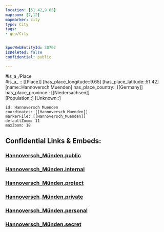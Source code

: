 ```yaml
---
location: [51.42,9.65] 
mapzoom: [7,12] 
mapmarker: city 
type: City
tags:
- geo/City


SpocWebEntityId: 30762
isDeleted: false
confidential: public

---
```

#is_a_/Place  
#is_a_ :: [[Place]] 
[has_place_longitude::9.65] 
[has_place_latitude::51.42] 
[name::Hannoversch Muenden] 
has_place_country:: [[Germany]]  
has_place_province:: [[Niedersachsen]]  
[Population::] 
[Unknown::] 


```leaflet
id: Hannoversch Muenden
coordinates: [[Hannoversch_Muenden]] 
markerFile: [[Hannoversch_Muenden]] 
defaultZoom: 11 
maxZoom: 18
```


## Confidential Links & Embeds: 

### [Hannoversch_Münden.public](/_public/\Earth\Continent\Europe\Europe~Central\Germany\Germany~West\Niedersachsen\counties~Niedersachsen\Göttingen\cities~GöttingenHannoversch_Münden.public.md) 

### [Hannoversch_Münden.internal](/_internal/\Earth\Continent\Europe\Europe~Central\Germany\Germany~West\Niedersachsen\counties~Niedersachsen\Göttingen\cities~GöttingenHannoversch_Münden.internal.md) 

### [Hannoversch_Münden.protect](/_protect/\Earth\Continent\Europe\Europe~Central\Germany\Germany~West\Niedersachsen\counties~Niedersachsen\Göttingen\cities~GöttingenHannoversch_Münden.protect.md) 

### [Hannoversch_Münden.private](/_private/\Earth\Continent\Europe\Europe~Central\Germany\Germany~West\Niedersachsen\counties~Niedersachsen\Göttingen\cities~GöttingenHannoversch_Münden.private.md) 

### [Hannoversch_Münden.personal](/_personal/\Earth\Continent\Europe\Europe~Central\Germany\Germany~West\Niedersachsen\counties~Niedersachsen\Göttingen\cities~GöttingenHannoversch_Münden.personal.md) 

### [Hannoversch_Münden.secret](/_secret/\Earth\Continent\Europe\Europe~Central\Germany\Germany~West\Niedersachsen\counties~Niedersachsen\Göttingen\cities~GöttingenHannoversch_Münden.secret.md)


